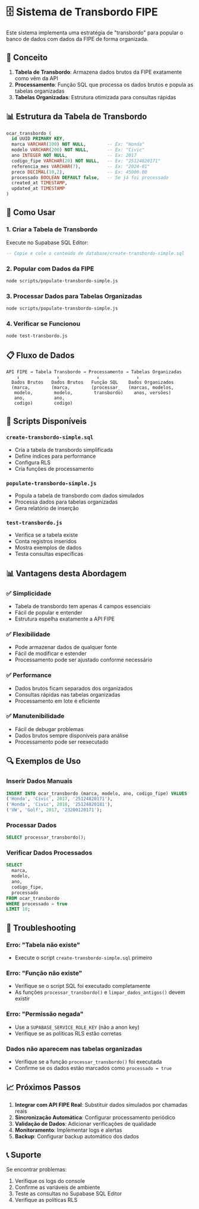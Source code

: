 # 🗄️ Sistema de Transbordo FIPE

Este sistema implementa uma estratégia de "transbordo" para popular o banco de dados com dados da FIPE de forma organizada.

## 🎯 **Conceito**

1. **Tabela de Transbordo**: Armazena dados brutos da FIPE exatamente como vêm da API
2. **Processamento**: Função SQL que processa os dados brutos e popula as tabelas organizadas
3. **Tabelas Organizadas**: Estrutura otimizada para consultas rápidas

## 📊 **Estrutura da Tabela de Transbordo**

```sql
ocar_transbordo (
  id UUID PRIMARY KEY,
  marca VARCHAR(100) NOT NULL,        -- Ex: "Honda"
  modelo VARCHAR(200) NOT NULL,       -- Ex: "Civic"
  ano INTEGER NOT NULL,               -- Ex: 2017
  codigo_fipe VARCHAR(20) NOT NULL,   -- Ex: "25124820171"
  referencia_mes VARCHAR(7),          -- Ex: "2024-01"
  preco DECIMAL(10,2),                -- Ex: 45000.00
  processado BOOLEAN DEFAULT false,   -- Se já foi processado
  created_at TIMESTAMP,
  updated_at TIMESTAMP
)
```

## 🚀 **Como Usar**

### **1. Criar a Tabela de Transbordo**

Execute no Supabase SQL Editor:

```sql
-- Copie e cole o conteúdo de database/create-transbordo-simple.sql
```

### **2. Popular com Dados da FIPE**

```bash
node scripts/populate-transbordo-simple.js
```

### **3. Processar Dados para Tabelas Organizadas**

```bash
node scripts/populate-transbordo-simple.js
```

### **4. Verificar se Funcionou**

```bash
node test-transbordo.js
```

## 📋 **Fluxo de Dados**

```
API FIPE → Tabela Transbordo → Processamento → Tabelas Organizadas
    ↓              ↓              ↓              ↓
  Dados Brutos   Dados Brutos   Função SQL    Dados Organizados
  (marca,        (marca,        (processar_   (marcas, modelos,
   modelo,        modelo,        transbordo)    anos, versões)
   ano,           ano,
   codigo)        codigo)
```

## 🔧 **Scripts Disponíveis**

### **`create-transbordo-simple.sql`**
- Cria a tabela de transbordo simplificada
- Define índices para performance
- Configura RLS
- Cria funções de processamento

### **`populate-transbordo-simple.js`**
- Popula a tabela de transbordo com dados simulados
- Processa dados para tabelas organizadas
- Gera relatório de inserção

### **`test-transbordo.js`**
- Verifica se a tabela existe
- Conta registros inseridos
- Mostra exemplos de dados
- Testa consultas específicas

## 📊 **Vantagens desta Abordagem**

### ✅ **Simplicidade**
- Tabela de transbordo tem apenas 4 campos essenciais
- Fácil de popular e entender
- Estrutura espelha exatamente a API FIPE

### ✅ **Flexibilidade**
- Pode armazenar dados de qualquer fonte
- Fácil de modificar e estender
- Processamento pode ser ajustado conforme necessário

### ✅ **Performance**
- Dados brutos ficam separados dos organizados
- Consultas rápidas nas tabelas organizadas
- Processamento em lote é eficiente

### ✅ **Manutenibilidade**
- Fácil de debugar problemas
- Dados brutos sempre disponíveis para análise
- Processamento pode ser reexecutado

## 🔍 **Exemplos de Uso**

### **Inserir Dados Manuais**

```sql
INSERT INTO ocar_transbordo (marca, modelo, ano, codigo_fipe) VALUES
('Honda', 'Civic', 2017, '25124820171'),
('Honda', 'Civic', 2018, '25124820181'),
('VW', 'Golf', 2017, '23200120171');
```

### **Processar Dados**

```sql
SELECT processar_transbordo();
```

### **Verificar Dados Processados**

```sql
SELECT 
  marca, 
  modelo, 
  ano, 
  codigo_fipe,
  processado
FROM ocar_transbordo 
WHERE processado = true
LIMIT 10;
```

## 🚨 **Troubleshooting**

### **Erro: "Tabela não existe"**
- Execute o script `create-transbordo-simple.sql` primeiro

### **Erro: "Função não existe"**
- Verifique se o script SQL foi executado completamente
- As funções `processar_transbordo()` e `limpar_dados_antigos()` devem existir

### **Erro: "Permissão negada"**
- Use a `SUPABASE_SERVICE_ROLE_KEY` (não a anon key)
- Verifique se as políticas RLS estão corretas

### **Dados não aparecem nas tabelas organizadas**
- Verifique se a função `processar_transbordo()` foi executada
- Confirme se os dados estão marcados como `processado = true`

## 📈 **Próximos Passos**

1. **Integrar com API FIPE Real**: Substituir dados simulados por chamadas reais
2. **Sincronização Automática**: Configurar processamento periódico
3. **Validação de Dados**: Adicionar verificações de qualidade
4. **Monitoramento**: Implementar logs e alertas
5. **Backup**: Configurar backup automático dos dados

## 📞 **Suporte**

Se encontrar problemas:
1. Verifique os logs do console
2. Confirme as variáveis de ambiente
3. Teste as consultas no Supabase SQL Editor
4. Verifique as políticas RLS
